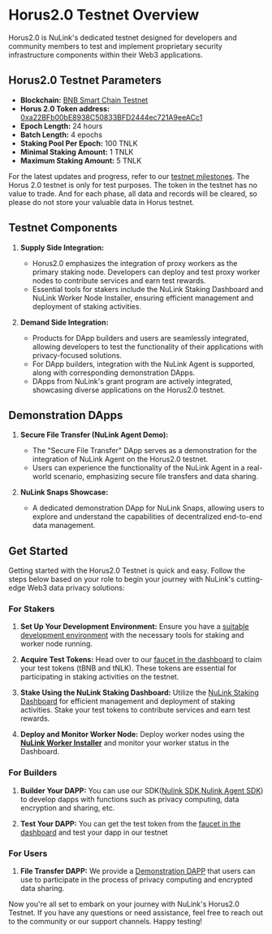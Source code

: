 # Horus2.0 Testnet Overview

Horus2.0 is NuLink's dedicated testnet designed for developers and community members to test and implement proprietary security infrastructure components within their Web3 applications. 

## Horus2.0 Testnet Parameters

+ **Blockchain:** [BNB Smart Chain Testnet](https://testnet.bscscan.com/) 
+ **Horus 2.0 Token address:** [0xa22BFb00bE8938C50833BFD2444ec721A9eeACc1](https://testnet.bscscan.com/address/0xa22BFb00bE8938C50833BFD2444ec721A9eeACc1)
+ **Epoch Length:**  24 hours
+ **Batch Length:**  4 epochs
+ **Staking Pool Per Epoch:**  100 TNLK
+ **Minimal Staking Amount:** 1 TNLK
+ **Maximum Staking Amount:** 5 TNLK


For the latest updates and progress, refer to our [testnet milestones](./horus/horus_milestones.md). The Horus 2.0 testnet is only for test purposes. The token in the testnet has no value to trade. And for each phase, all data and records will be cleared, so please do not store your valuable data in Horus testnet.

## Testnet Components

1. **Supply Side Integration:**
   - Horus2.0 emphasizes the integration of proxy workers as the primary staking node. Developers can deploy and test proxy worker nodes to contribute services and earn test rewards.
   - Essential tools for stakers include the NuLink Staking Dashboard and NuLink Worker Node Installer, ensuring efficient management and deployment of staking activities.

2. **Demand Side Integration:**
   - Products for DApp builders and users are seamlessly integrated, allowing developers to test the functionality of their applications with privacy-focused solutions.
   - For DApp builders, integration with the NuLink Agent is supported, along with corresponding demonstration DApps.
   - DApps from NuLink's grant program are actively integrated, showcasing diverse applications on the Horus2.0 testnet.

## Demonstration DApps

1. **Secure File Transfer (NuLink Agent Demo):**
   - The "Secure File Transfer" DApp serves as a demonstration for the integration of NuLink Agent on the Horus2.0 testnet.
   - Users can experience the functionality of the NuLink Agent in a real-world scenario, emphasizing secure file transfers and data sharing.

2. **NuLink Snaps Showcase:**
   - A dedicated demonstration DApp for NuLink Snaps, allowing users to explore and understand the capabilities of decentralized end-to-end data management.

## Get Started

Getting started with the Horus2.0 Testnet is quick and easy. Follow the steps below based on your role to begin your journey with NuLink's cutting-edge Web3 data privacy solutions:

### For Stakers

1. **Set Up Your Development Environment:**
   Ensure you have a [suitable development environment](./staker/nulink_worker.md#minimum-system-requirements) with the necessary tools for staking and worker node running.

2. **Acquire Test Tokens:**
   Head over to our [faucet in the dashboard](https://dashboard.testnet.nulink.org/) to claim your test tokens (tBNB and tNLK). These tokens are essential for participating in staking activities on the testnet.

3. **Stake Using the NuLink Staking Dashboard:**
   Utilize the [NuLink Staking Dashboard](./staker/dashboard.md) for efficient management and deployment of staking activities. Stake your test tokens to contribute services and earn test rewards.

4. **Deploy and Monitor Worker Node:**
   Deploy worker nodes using the [**NuLink Worker Installer**](./staker/nulink_worker.md) and monitor your worker status in the Dashboard.


### For Builders

1. **Builder Your DAPP:** You can use our SDK([Nulink SDK](./builder/sdk_api/README.md),[Nulink Agent SDK](./builder/agent_sdk.md)) to develop dapps with functions such as privacy computing, data encryption and sharing, etc.
   
2. **Test Your DAPP:** You can get the test token from the [faucet in the dashboard](https://dashboard.testnet.nulink.org/) and test your dapp in our testnet

### For Users

1. **File Transfer DAPP:** We provide a [Demonstration DAPP](./user/agent_usecase.md) that users can use to participate in the process of privacy computing and encrypted data sharing.

Now you're all set to embark on your journey with NuLink's Horus2.0 Testnet. If you have any questions or need assistance, feel free to reach out to the community or our support channels. Happy testing!



